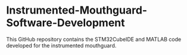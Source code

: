 # Instrumented-Mouthguard-Software-Development
This GitHub repository contains the STM32CubeIDE and MATLAB code developed for the instrumented mouthguard.
